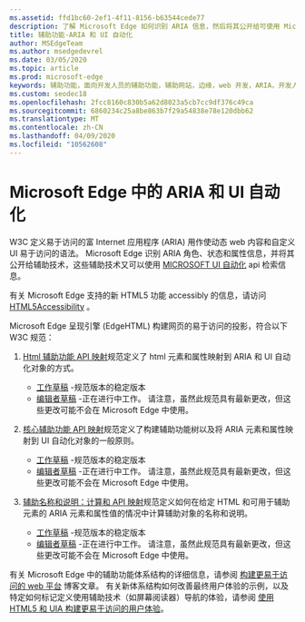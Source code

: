 ```yaml
---
ms.assetid: ffd1bc60-2ef1-4f11-8156-b63544cede77
description: 了解 Microsoft Edge 如何识别 ARIA 信息，然后将其公开给可使用 Microsoft UI 自动化 Api 的辅助技术。
title: 辅助功能-ARIA 和 UI 自动化
author: MSEdgeTeam
ms.author: msedgedevrel
ms.date: 03/05/2020
ms.topic: article
ms.prod: microsoft-edge
keywords: 辅助功能，面向开发人员的辅助功能，辅助网站，边缘，web 开发，ARIA，开发人员，UIA，UI 自动化
ms.custom: seodec18
ms.openlocfilehash: 2fcc8160c830b5a62d8023a5cb7cc9df376c49ca
ms.sourcegitcommit: 6860234c25a8be863b7f29a54838e78e120dbb62
ms.translationtype: MT
ms.contentlocale: zh-CN
ms.lasthandoff: 04/09/2020
ms.locfileid: "10562608"
---
```

# Microsoft Edge 中的 ARIA 和 UI 自动化

W3C 定义易于访问的富 Internet 应用程序 (ARIA) 用作使动态 web 内容和自定义 UI 易于访问的语法。 Microsoft Edge 识别 ARIA 角色、状态和属性信息，并将其公开给辅助技术，这些辅助技术又可以使用 [MICROSOFT UI 自动化](https://blogs.msdn.microsoft.com/winuiautomation/) api 检索信息。

有关 Microsoft Edge 支持的新 HTML5 功能 accessibly 的信息，请访问 [HTML5Accessibility](https://html5accessibility.com) 。

Microsoft Edge 呈现引擎 (EdgeHTML) 构建网页的易于访问的投影，符合以下 W3C 规范：

1. [Html 辅助功能 API 映射](https://w3.org/TR/html-aam-1.0/)规范定义了 html 元素和属性映射到 ARIA 和 UI 自动化对象的方式。
   * [工作草稿](https://w3.org/TR/html-aam-1.0/) -规范版本的稳定版本
   * [编辑者草稿](https://w3c.github.io/html-aam/) -正在进行中工作。 请注意，虽然此规范具有最新更改，但这些更改可能不会在 Microsoft Edge 中使用。


2. [核心辅助功能 API 映射](https://w3.org/TR/core-aam-1.1/)规范定义了构建辅助功能树以及将 ARIA 元素和属性映射到 UI 自动化对象的一般原则。
   * [工作草稿](https://w3.org/TR/core-aam-1.1/) -规范版本的稳定版本
   * [编辑者草稿](https://w3c.github.io/core-aam/) -正在进行中工作。 请注意，虽然此规范具有最新更改，但这些更改可能不会在 Microsoft Edge 中使用。  

3. [辅助名称和说明：计算和 API 映射](https://w3.org/TR/accname-aam-1.1/)规范定义如何在给定 HTML 和可用于辅助元素的 ARIA 元素和属性值的情况中计算辅助对象的名称和说明。
   * [工作草稿](https://w3.org/TR/accname-aam-1.1/) -规范版本的稳定版本  
   * [编辑者草稿](https://w3c.github.io/accname/) -正在进行中工作。 请注意，虽然此规范具有最新更改，但这些更改可能不会在 Microsoft Edge 中使用。   

有关 Microsoft Edge 中的辅助功能体系结构的详细信息，请参阅 [构建更易于访问的 web 平台](https://blogs.windows.com/msedgedev/2016/04/20/building-a-more-accessible-web-platform/) 博客文章。  有关新体系结构如何改善最终用户体验的示例，以及特定如何标记定义使用辅助技术（如屏幕阅读器）导航的体验，请参阅 [使用 HTML5 和 UIA 构建更易于访问的用户体验](https://blogs.windows.com/msedgedev/2016/05/12/accessible-ux-with-html5-and-uia/)。
